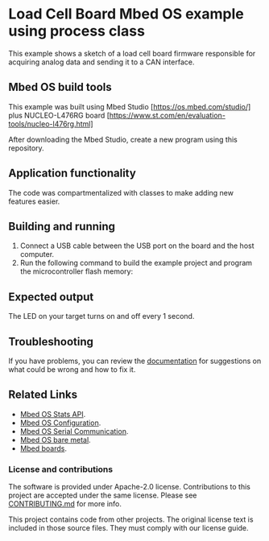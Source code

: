 # Load Cell Board Mbed OS example using process class
This example shows a sketch of a load cell board firmware responsible for acquiring analog data and sending it to a CAN interface.

## Mbed OS build tools

This example was built using Mbed Studio [https://os.mbed.com/studio/] plus NUCLEO-L476RG board [https://www.st.com/en/evaluation-tools/nucleo-l476rg.html]

After downloading the Mbed Studio, create a new program using this repository.

## Application functionality

The code was compartmentalized with classes to make adding new features easier.

## Building and running

1. Connect a USB cable between the USB port on the board and the host computer.
1. Run the following command to build the example project and program the microcontroller flash memory:

## Expected output
The LED on your target turns on and off every 1 second.


## Troubleshooting
If you have problems, you can review the [documentation](https://os.mbed.com/docs/latest/tutorials/debugging.html) for suggestions on what could be wrong and how to fix it.

## Related Links

* [Mbed OS Stats API](https://os.mbed.com/docs/latest/apis/mbed-statistics.html).
* [Mbed OS Configuration](https://os.mbed.com/docs/latest/reference/configuration.html).
* [Mbed OS Serial Communication](https://os.mbed.com/docs/latest/tutorials/serial-communication.html).
* [Mbed OS bare metal](https://os.mbed.com/docs/mbed-os/latest/reference/mbed-os-bare-metal.html).
* [Mbed boards](https://os.mbed.com/platforms/).

### License and contributions

The software is provided under Apache-2.0 license. Contributions to this project are accepted under the same license. Please see [CONTRIBUTING.md](./CONTRIBUTING.md) for more info.

This project contains code from other projects. The original license text is included in those source files. They must comply with our license guide.
